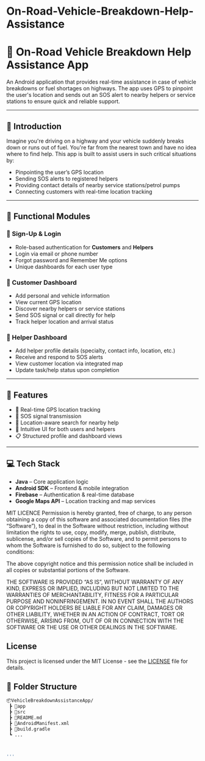 # On-Road-Vehicle-Breakdown-Help-Assistance

# 🚗 On-Road Vehicle Breakdown Help Assistance App

An Android application that provides real-time assistance in case of vehicle breakdowns or fuel shortages on highways. The app uses GPS to pinpoint the user's location and sends out an SOS alert to nearby helpers or service stations to ensure quick and reliable support.

---

## 📝 Introduction

Imagine you're driving on a highway and your vehicle suddenly breaks down or runs out of fuel. You're far from the nearest town and have no idea where to find help. This app is built to assist users in such critical situations by:

- Pinpointing the user’s GPS location
- Sending SOS alerts to registered helpers
- Providing contact details of nearby service stations/petrol pumps
- Connecting customers with real-time location tracking

---

## 🧩 Functional Modules

### 🔐 Sign-Up & Login
- Role-based authentication for **Customers** and **Helpers**
- Login via email or phone number
- Forgot password and Remember Me options
- Unique dashboards for each user type

### 👤 Customer Dashboard
- Add personal and vehicle information
- View current GPS location
- Discover nearby helpers or service stations
- Send SOS signal or call directly for help
- Track helper location and arrival status

### 🧰 Helper Dashboard
- Add helper profile details (specialty, contact info, location, etc.)
- Receive and respond to SOS alerts
- View customer location via integrated map
- Update task/help status upon completion

---

## 📌 Features
- 🔎 Real-time GPS location tracking
- 📡 SOS signal transmission
- 🧭 Location-aware search for nearby help
- 📱 Intuitive UI for both users and helpers
- 📋 Structured profile and dashboard views

---

## 💻 Tech Stack
- **Java** – Core application logic
- **Android SDK** – Frontend & mobile integration
- **Firebase** – Authentication & real-time database
- **Google Maps API** – Location tracking and map services

MIT LICENCE
Permission is hereby granted, free of charge, to any person obtaining a copy of this software and associated documentation files (the “Software”), to deal in the Software without restriction, including without limitation the rights to use, copy, modify, merge, publish, distribute, sublicense, and/or sell copies of the Software, and to permit persons to whom the Software is furnished to do so, subject to the following conditions:

The above copyright notice and this permission notice shall be included in all copies or substantial portions of the Software.

THE SOFTWARE IS PROVIDED “AS IS”, WITHOUT WARRANTY OF ANY KIND, EXPRESS OR IMPLIED, INCLUDING BUT NOT LIMITED TO THE WARRANTIES OF MERCHANTABILITY, FITNESS FOR A PARTICULAR PURPOSE AND NONINFRINGEMENT. IN NO EVENT SHALL THE AUTHORS OR COPYRIGHT HOLDERS BE LIABLE FOR ANY CLAIM, DAMAGES OR OTHER LIABILITY, WHETHER IN AN ACTION OF CONTRACT, TORT OR OTHERWISE, ARISING FROM, OUT OF OR IN CONNECTION WITH THE SOFTWARE OR THE USE OR OTHER DEALINGS IN THE SOFTWARE.


## License
This project is licensed under the MIT License - see the [LICENSE](LICENSE) file for details.



## 📁 Folder Structure
```bash
📦VehicleBreakdownAssistanceApp/
 ┣ 📂app
 ┣ 📂src
 ┣ 📜README.md
 ┣ 📜AndroidManifest.xml
 ┣ 📜build.gradle
 ┗ ...



'''
